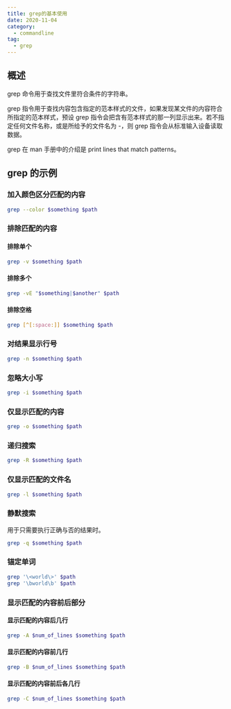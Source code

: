```yaml
---
title: grep的基本使用
date: 2020-11-04
category:
  - commandline
tag:
  - grep
---
```


## 概述

grep 命令用于查找文件里符合条件的字符串。

grep 指令用于查找内容包含指定的范本样式的文件，如果发现某文件的内容符合所指定的范本样式，预设 grep 指令会把含有范本样式的那一列显示出来。若不指定任何文件名称，或是所给予的文件名为 -，则 grep 指令会从标准输入设备读取数据。

grep 在 man 手册中的介绍是 print lines that match patterns。

## grep 的示例

### 加入颜色区分匹配的内容

```bash
grep --color $something $path
```

### 排除匹配的内容

#### 排除单个

```bash
grep -v $something $path
```

#### 排除多个

```bash
grep -vE "$something|$another" $path
```

#### 排除空格

```bash
grep [^[:space:]] $something $path
```

### 对结果显示行号

```bash
grep -n $something $path
```

### 忽略大小写

```bash
grep -i $something $path
```

### 仅显示匹配的内容

```bash
grep -o $something $path
```

### 递归搜索

```bash
grep -R $something $path
```

### 仅显示匹配的文件名

```bash
grep -l $something $path
```

### 静默搜索

用于只需要执行正确与否的结果时。

```bash
grep -q $something $path
```

### 锚定单词

```bash
grep '\<world\>' $path
grep '\bworld\b' $path
```

### 显示匹配的内容前后部分

#### 显示匹配的内容后几行

```bash
grep -A $num_of_lines $something $path
```

#### 显示匹配的内容前几行

```bash
grep -B $num_of_lines $something $path
```

#### 显示匹配的内容前后各几行

```bash
grep -C $num_of_lines $something $path
```
